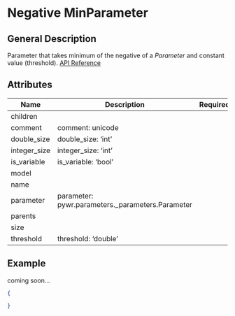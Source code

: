 # Negative MinParameter

## General Description

Parameter that takes minimum of the negative of a _Parameter_ and constant value (threshold). [API Reference](https://pywr.github.io/pywr-docs/master/api/generated/pywr.parameters.NegativeMinParameter.html)

## Attributes

<table><thead><tr><th width="186">Name</th><th width="437">Description</th><th>Required</th></tr></thead><tbody><tr><td>children</td><td></td><td></td></tr><tr><td>comment</td><td>comment: unicode</td><td></td></tr><tr><td>double_size</td><td>double_size: ‘int’</td><td></td></tr><tr><td>integer_size</td><td>integer_size: ‘int’</td><td></td></tr><tr><td>is_variable</td><td>is_variable: ‘bool’</td><td></td></tr><tr><td>model</td><td></td><td></td></tr><tr><td>name</td><td></td><td></td></tr><tr><td>parameter</td><td>parameter: pywr.parameters._parameters.Parameter</td><td></td></tr><tr><td>parents</td><td></td><td></td></tr><tr><td>size</td><td></td><td></td></tr><tr><td>threshold</td><td>threshold: ‘double’</td><td></td></tr></tbody></table>

## Example

coming soon...

```json
{

}
```
